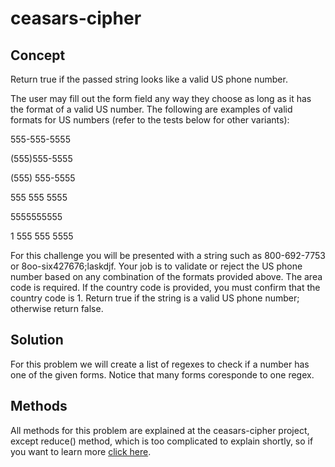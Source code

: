 # ceasars-cipher

## Concept
Return true if the passed string looks like a valid US phone number.

The user may fill out the form field any way they choose as long as it has the format of a valid US number. The following are examples of valid formats for US numbers (refer to the tests below for other variants):

  555-555-5555
  
  (555)555-5555
  
  (555) 555-5555
  
  555 555 5555
  
  5555555555
  
  1 555 555 5555
  
For this challenge you will be presented with a string such as 800-692-7753 or 8oo-six427676;laskdjf. Your job is to validate or reject the US phone number based on any combination of the formats provided above. The area code is required. If the country code is provided, you must confirm that the country code is 1. Return true if the string is a valid US phone number; otherwise return false.

## Solution
For this problem we will create a list of regexes to check if a number has one of the given forms. Notice that many forms coresponde to one regex.

## Methods
All methods for this problem are explained at the ceasars-cipher project, except reduce() method, which is too complicated to explain shortly, so if you want to learn more [click here](https://developer.mozilla.org/en-US/docs/Web/JavaScript/Reference/Global_Objects/Array/Reduce).
